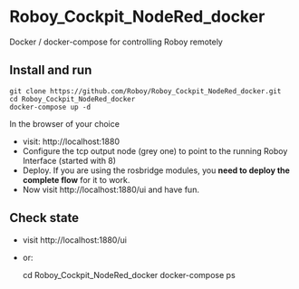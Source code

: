 # Roboy_Cockpit_NodeRed_docker
Docker / docker-compose for controlling Roboy remotely

## Install and run
    git clone https://github.com/Roboy/Roboy_Cockpit_NodeRed_docker.git 
    cd Roboy_Cockpit_NodeRed_docker
    docker-compose up -d

In the browser of your choice 
- visit: http://localhost:1880
- Configure the tcp output node (grey one) to point to the running Roboy Interface (started with 8)
- Deploy. If you are using the rosbridge modules, you **need to deploy the complete flow** for it to work.
- Now visit http://localhost:1880/ui and have fun.

## Check state
- visit http://localhost:1880/ui 
- or:    

    cd Roboy_Cockpit_NodeRed_docker
    docker-compose ps
